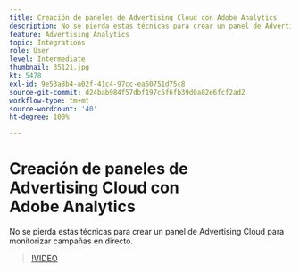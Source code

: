 ```yaml
---
title: Creación de paneles de Advertising Cloud con Adobe Analytics
description: No se pierda estas técnicas para crear un panel de Advertising Cloud para monitorizar campañas en directo.
feature: Advertising Analytics
topic: Integrations
role: User
level: Intermediate
thumbnail: 35121.jpg
kt: 5478
exl-id: 9e53a8b4-a02f-41c4-97cc-ea50751d75c8
source-git-commit: d24bab984f57dbf197c5f6fb39d0a82e6fcf2ad2
workflow-type: tm+mt
source-wordcount: '40'
ht-degree: 100%

---
```


# Creación de paneles de Advertising Cloud con Adobe Analytics

No se pierda estas técnicas para crear un panel de Advertising Cloud para monitorizar campañas en directo.

>[!VIDEO](https://video.tv.adobe.com/v/35121/?quality=12&learn=on)
